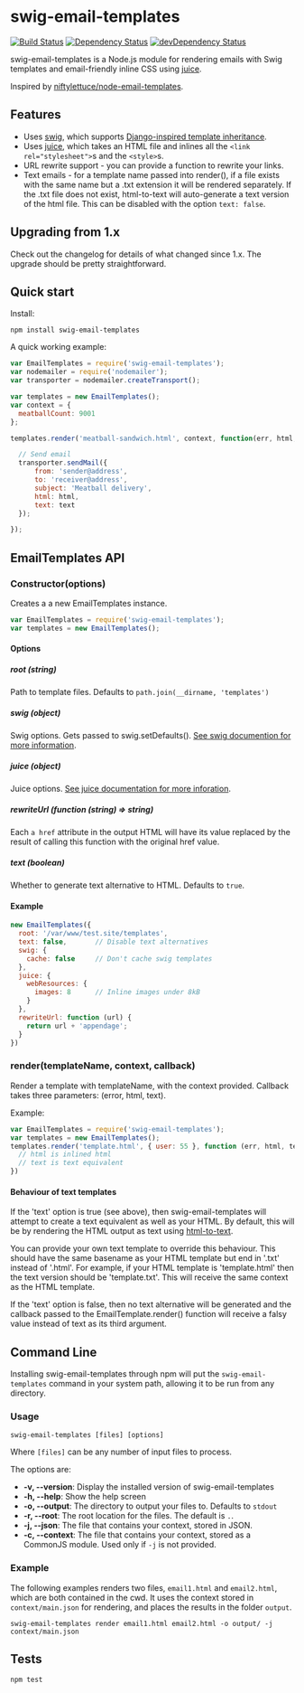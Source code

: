 # swig-email-templates

[![Build Status](https://travis-ci.org/andrewrk/swig-email-templates.png?branch=master)](https://travis-ci.org/andrewrk/swig-email-templates)
[![Dependency Status](https://david-dm.org/andrewrk/swig-email-templates.svg)](https://david-dm.org/andrewrk/swig-email-templates)
[![devDependency Status](https://david-dm.org/andrewrk/swig-email-templates/dev-status.svg)](https://david-dm.org/andrewrk/swig-email-templates#info=devDependencies)

swig-email-templates is a Node.js module for rendering emails with Swig templates and
email-friendly inline CSS using [juice](https://github.com/Automattic/juice).

Inspired by [niftylettuce/node-email-templates](https://github.com/niftylettuce/node-email-templates).


## Features

 * Uses [swig](https://github.com/paularmstrong/swig/), which supports
   [Django-inspired template inheritance](https://docs.djangoproject.com/en/dev/topics/templates/#template-inheritance).
 * Uses [juice](https://github.com/Automattic/juice), which takes an HTML
   file and inlines all the `<link rel="stylesheet">`s and the `<style>`s.
 * URL rewrite support - you can provide a function to rewrite your links.
 * Text emails - for a template name passed into render(), if a file exists 
   with the same name but a .txt extension it will be rendered separately.
   If the .txt file does not exist, html-to-text will auto-generate a text 
   version of the html file. This can be disabled with the option `text: false`.


## Upgrading from 1.x

Check out the changelog for details of what changed since 1.x.  The upgrade
should be pretty straightforward.


## Quick start

Install:

    npm install swig-email-templates

A quick working example:

```js
var EmailTemplates = require('swig-email-templates');
var nodemailer = require('nodemailer');
var transporter = nodemailer.createTransport();

var templates = new EmailTemplates();
var context = {
  meatballCount: 9001
};

templates.render('meatball-sandwich.html', context, function(err, html, text) {

  // Send email
  transporter.sendMail({
      from: 'sender@address',
      to: 'receiver@address',
      subject: 'Meatball delivery',
      html: html,
      text: text
  });

});
```


## EmailTemplates API

### Constructor(options)

Creates a a new EmailTemplates instance.

```js
var EmailTemplates = require('swig-email-templates');
var templates = new EmailTemplates();
```

#### Options

##### root (string)

Path to template files.  Defaults to ```path.join(__dirname, 'templates')```

##### swig (object)

Swig options.  Gets passed to swig.setDefaults().  [See swig documention for more information](http://paularmstrong.github.io/swig/docs/api/#SwigOpts).

##### juice (object)

Juice options. [See juice documentation for more inforation](https://github.com/Automattic/juice#options).

##### rewriteUrl (function (string) => string)

Each ```a href``` attribute in the output HTML will have its value replaced by the result of calling this function with the original href value.

##### text (boolean)

Whether to generate text alternative to HTML.  Defaults to ```true```.

#### Example

```js
new EmailTemplates({
  root: '/var/www/test.site/templates',
  text: false,       // Disable text alternatives
  swig: {
    cache: false     // Don't cache swig templates
  },
  juice: {
    webResources: {
      images: 8      // Inline images under 8kB
    }
  },
  rewriteUrl: function (url) {
    return url + 'appendage';
  }
})
```

### render(templateName, context, callback)

Render a template with templateName, with the context provided.  Callback takes three parameters: (error, html, text).

Example:

```js
var EmailTemplates = require('swig-email-templates');
var templates = new EmailTemplates();
templates.render('template.html', { user: 55 }, function (err, html, text) {
  // html is inlined html
  // text is text equivalent
})
```

#### Behaviour of text templates

If the 'text' option is true (see above), then swig-email-templates will attempt to create a text equivalent as well as your HTML.  By default, this will be by rendering the HTML output as text using [html-to-text](https://www.npmjs.com/package/html-to-text).

You can provide your own text template to override this behaviour.  This should have the same basename as your HTML template but end in '.txt' instead of '.html'.  For example, if your HTML template is 'template.html' then the text version should be 'template.txt'.  This will receive the same context as the HTML template.

If the 'text' option is false, then no text alternative will be generated and the callback passed to the EmailTemplate.render() function will receive a falsy value instead of text as its third argument.



## Command Line

Installing swig-email-templates through npm will put the `swig-email-templates` command in your system path, allowing it to be run from any directory.

### Usage

```
swig-email-templates [files] [options]
```

Where `[files]` can be any number of input files to process.

The options are:

* **-v, --version**: Display the installed version of swig-email-templates
* **-h, --help**: Show the help screen
* **-o, --output**: The directory to output your files to. Defaults to `stdout`
* **-r, --root**: The root location for the files. The default is `.`.
* **-j, --json**: The file that contains your context, stored in JSON.
* **-c, --context**: The file that contains your context, stored as a CommonJS module. Used only if `-j` is not provided.

### Example

The following examples renders two files, `email1.html` and `email2.html`, which are both contained in the cwd. It uses the context stored in `context/main.json` for rendering, and places the results in the folder `output`.

```
swig-email-templates render email1.html email2.html -o output/ -j context/main.json
```


## Tests

```
npm test
```
